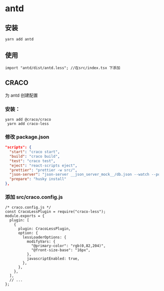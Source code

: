 # antd

## 安装

```
yarn add antd
```

## 使用

```tsx
import "antd/dist/antd.less"; //在src/index.tsx 下添加
```

## CRACO

为 antd 创建配置

### 安装：

```
yarn add @craco/craco
 yarn add craco-less

```

### 修改 package.json

```json
"scripts": {
  "start": "craco start",
  "build": "craco build",
  "test": "craco test",
  "eject": "react-scripts eject",
  "prettier": "prettier -w src/",
  "json-server": "json-server __json_server_mock__/db.json --watch --port 3001 --middlewares __json_server_mock__/middleware.js",
  "prepare": "husky install"
},
```

### 添加 src/craco.config.js

```tsx
/* craco.config.js */
const CracoLessPlugin = require("craco-less");
module.exports = {
  plugin: [
    {
      plugin: CracoLessPlugin,
      option: {
        lessLoaderOptions: {
          modifyVars: {
            "@primary-color": "rgb(0,82,204)",
            "@front-size-base": "16px",
          },
          javascriptEnabled: true,
        },
      },
    },
  ],
  // ...
};
```
